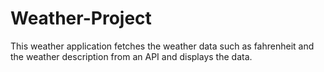 # Weather-Project
This weather application fetches the weather data such as fahrenheit and the weather description from an API and displays the data.
